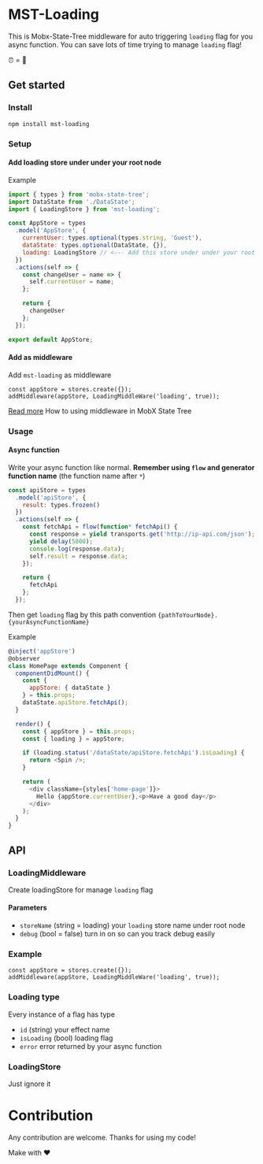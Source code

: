 # MST-Loading

This is Mobx-State-Tree middleware for auto triggering `loading` flag for you async function. You can save lots of time trying to manage `loading` flag!

⏰ = 🤑

## Get started

### Install

```
npm install mst-loading
```

### Setup

#### Add loading store under under your root node

Example

```js
import { types } from 'mobx-state-tree';
import DataState from './DataState';
import { LoadingStore } from 'mst-loading';

const AppStore = types
  .model('AppStore', {
    currentUser: types.optional(types.string, 'Guest'),
    dataState: types.optional(DataState, {}),
    loading: LoadingStore // <--- Add this store under under your root node
  })
  .actions(self => {
    const changeUser = name => {
      self.currentUser = name;
    };

    return {
      changeUser
    };
  });

export default AppStore;
```

#### Add as middleware

Add `mst-loading` as middleware

```
const appStore = stores.create({});
addMiddleware(appStore, LoadingMiddleWare('loading', true));
```

[Read more](https://github.com/mobxjs/mobx-state-tree/blob/master/packages/mst-middlewares/README.md) How to using middleware in MobX State Tree

### Usage

#### Async function

Write your async function like normal. **Remember using `flow` and generator function name** (the function name after `*`)

```js
const apiStore = types
  .model('apiStore', {
    result: types.frozen()
  })
  .actions(self => {
    const fetchApi = flow(function* fetchApi() {
      const response = yield transports.get('http://ip-api.com/json');
      yield delay(5000);
      console.log(response.data);
      self.result = response.data;
    });

    return {
      fetchApi
    };
  });
```

Then get `loading` flag by this path convention `{pathToYourNode}.{yourAsyncFunctionName}`

Example

```js
@inject('appStore')
@observer
class HomePage extends Component {
  componentDidMount() {
    const {
      appStore: { dataState }
    } = this.props;
    dataState.apiStore.fetchApi();
  }

  render() {
    const { appStore } = this.props;
    const { loading } = appStore;

    if (loading.status('/dataState/apiStore.fetchApi').isLoading) {
      return <Spin />;
    }

    return (
      <div className={styles['home-page']}>
        Hello {appStore.currentUser},<p>Have a good day</p>
      </div>
    );
  }
}
```

## API

### LoadingMiddleware

Create loadingStore for manage `loading` flag

#### Parameters

- `storeName` (string = loading) your `loading` store name under root node
- `debug` (bool = false) turn in on so can you track debug easily

### Example

```
const appStore = stores.create({});
addMiddleware(appStore, LoadingMiddleWare('loading', true));
```

### Loading type

Every instance of a flag has type

- `id` (string) your effect name
- `isLoading` (bool) loading flag
- `error` error returned by your async function

### LoadingStore

Just ignore it

# Contribution

Any contribution are welcome. Thanks for using my code!

Make with ❤️

